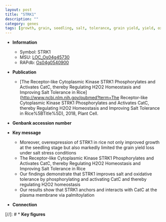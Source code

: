 ```yaml
---
layout: post
title: "STRK1"
description: ""
category: genes
tags: [growth, grain, seedling, salt, tolerance, grain yield, yield, oxidative, salt tolerance, salt stress, stress, homeostasis, Kinase, plasma membrane]
---
```


* **Information**  
    + Symbol: STRK1  
    + MSU: [LOC_Os04g45730](http://rice.uga.edu/cgi-bin/ORF_infopage.cgi?orf=LOC_Os04g45730)  
    + RAPdb: [Os04g0540900](https://rapdb.dna.affrc.go.jp/locus/?name=Os04g0540900)  

* **Publication**  
    + [The Receptor-like Cytoplasmic Kinase STRK1 Phosphorylates and Activates CatC, thereby Regulating H2O2 Homeostasis and Improving Salt Tolerance in Rice](http://www.ncbi.nlm.nih.gov/pubmed?term=The Receptor-like Cytoplasmic Kinase STRK1 Phosphorylates and Activates CatC, thereby Regulating H2O2 Homeostasis and Improving Salt Tolerance in Rice%5BTitle%5D), 2018, Plant Cell.

* **Genbank accession number**  

* **Key message**  
    + Moreover, overexpression of STRK1 in rice not only improved growth at the seedling stage but also markedly limited the grain yield loss under salt stress conditions
    + The Receptor-like Cytoplasmic Kinase STRK1 Phosphorylates and Activates CatC, thereby Regulating H2O2 Homeostasis and Improving Salt Tolerance in Rice
    + Our findings demonstrate that STRK1 improves salt and oxidative tolerance by phosphorylating and activating CatC and thereby regulating H2O2 homeostasis
    + Our results show that STRK1 anchors and interacts with CatC at the plasma membrane via palmitoylation

* **Connection**  

[//]: # * **Key figures**  


